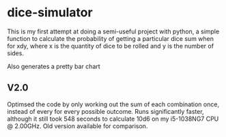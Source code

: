 # dice-simulator
This is my first attempt at doing a semi-useful project with python, a simple function to calculate the probability of getting a particular dice sum when for xdy, where x is the quantity of dice to be rolled and y is the number of sides.

Also generates a pretty bar chart

## V2.0
Optimsed the code by only working out the sum of each combination once, instead of every for every possible outcome. Runs significantly faster, although it still took 548 seconds to calculate 10d6 on my i5-1038NG7 CPU @ 2.00GHz. Old version available for comparison.